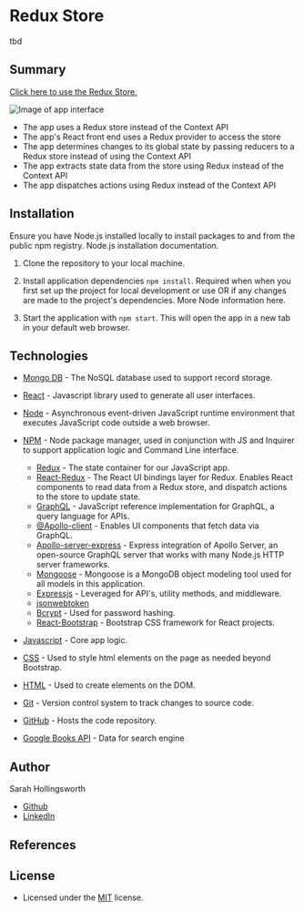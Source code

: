 # Redux Store
tbd

## Summary
[Click here to use the Redux Store.](https://redux-store-211115.herokuapp.com/)

![Image of app interface](./whateverfilepath.png)

* The app uses a Redux store instead of the Context API
* The app's React front end uses a Redux provider to access the store
* The app determines changes to its global state by passing reducers to a Redux store instead of using the Context API
* The app extracts state data from the store using Redux instead of the Context API
* The app dispatches actions using Redux instead of the Context API

## Installation
Ensure you have Node.js installed locally to install packages to and from the public npm registry. Node.js installation documentation.

1. Clone the repository to your local machine.

2. Install application dependencies `npm install`.
Required when when you first set up the project for local development or use OR if any changes are made to the project's dependencies. More Node information here.

3. Start the application with `npm start`. This will open the app in a new tab in your default web browser. 

## Technologies
* [Mongo DB](https://www.mongodb.com/) - The NoSQL database used to support record storage.
* [React](https://reactjs.org/) - Javascript library used to generate all user interfaces.
* [Node](https://nodejs.org/en/) - Asynchronous event-driven JavaScript runtime environment that executes JavaScript code outside a web browser.
* [NPM](https://www.npmjs.com/) - Node package manager, used in conjunction with JS and Inquirer to support application logic and Command Line interface.
  * [Redux](https://www.npmjs.com/package/redux) - The state container for our JavaScript app.
  * [React-Redux](https://www.npmjs.com/package/react-redux) - The React UI bindings layer for Redux. Enables React components to read data from a Redux store, and dispatch actions to the store to update state.
  * [GraphQL](https://www.npmjs.com/package/graphql) - JavaScript reference implementation for GraphQL, a query language for APIs.
  * [@Apollo-client](https://www.npmjs.com/package/@apollo/client) - Enables UI components that fetch data via GraphQL.
  * [Apollo-server-express](https://www.npmjs.com/package/apollo-server-express) - Express integration of Apollo Server, an open-source GraphQL server that works with many Node.js HTTP server frameworks.
  * [Mongoose](https://www.npmjs.com/package/mongoose) - Mongoose is a MongoDB object modeling tool used for all models in this application.
  * [Expressjs](https://expressjs.com/) - Leveraged for API's, utility methods, and middleware.
  * [jsonwebtoken](https://www.npmjs.com/package/jsonwebtoken)
  * [Bcrypt](https://www.npmjs.com/package/bcrypt) - Used for password hashing.
  * [React-Bootstrap](https://react-bootstrap.github.io/getting-started/introduction/) - Bootstrap CSS framework for React projects.
* [Javascript](https://developer.mozilla.org/en-US/docs/Web/javascript) - Core app logic.
* [CSS](https://devdocs.io/css/) - Used to style html elements on the page as needed beyond Bootstrap.
* [HTML](https://developer.mozilla.org/en-US/docs/Web/HTML) - Used to create elements on the DOM.
* [Git](https://git-scm.com/doc) - Version control system to track changes to source code.
* [GitHub](https://docs.github.com/en) - Hosts the code repository.

* [Google Books API](https://developers.google.com/books/) - Data for search engine

## Author
Sarah Hollingsworth
* [Github](https://github.com/sahhollingsworth)
* [LinkedIn](https://www.linkedin.com/in/sarahhollingsworth/)

## References

## License
* Licensed under the [MIT](https://opensource.org/licenses/MIT) license.